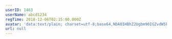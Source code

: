 ```yaml
---
userID: 1463
userName: abcd1234
regTime: 2018-12-06T02:15:00.000Z
avatar: 'data:text/plain; charset=utf-8;base64,NDA0IHBhZ2Ugbm90IGZvdW5kCg=='
url: null
---
```



